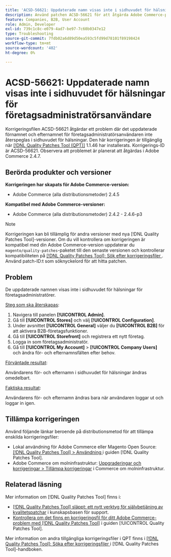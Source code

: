 ```yaml
---
title: 'ACSD-56621: Uppdaterade namn visas inte i sidhuvudet för hälsningar för företagsadministratörsanvändare'
description: Använd patchen ACSD-56621 för att åtgärda Adobe Commerce-problemet där det uppdaterade förnamnet och efternamnet för företagsadministratörsanvändaren inte visas i sidhuvudet för hälsningar.
feature: Companies, B2B, User Account
role: Admin, Developer
exl-id: 739c1c8c-e079-4ad7-be97-7c60b0347e12
type: Troubleshooting
source-git-commit: 7fdb02a6d89d50ea593c5fd99d78101f89198424
workflow-type: tm+mt
source-wordcount: '402'
ht-degree: 0%

---
```


# ACSD-56621: Uppdaterade namn visas inte i sidhuvudet för hälsningar för företagsadministratörsanvändare

Korrigeringsfilen ACSD-56621 åtgärdar ett problem där det uppdaterade förnamnet och efternamnet för företagsadministratörsanvändaren inte återspeglas i sidhuvudet för hälsningar. Den här korrigeringen är tillgänglig när [[!DNL Quality Patches Tool (QPT)]](https://experienceleague.adobe.com/en/docs/commerce-operations/tools/quality-patches-tool/quality-patches-tool-to-self-serve-quality-patches) 1.1.46 har installerats. Korrigerings-ID är ACSD-56621. Observera att problemet är planerat att åtgärdas i Adobe Commerce 2.4.7.

## Berörda produkter och versioner

**Korrigeringen har skapats för Adobe Commerce-version:**

* Adobe Commerce (alla distributionsmetoder) 2.4.5

**Kompatibel med Adobe Commerce-versioner:**

* Adobe Commerce (alla distributionsmetoder) 2.4.2 - 2.4.6-p3

>[!NOTE]
>
>Korrigeringen kan bli tillämplig för andra versioner med nya [!DNL Quality Patches Tool]-versioner. Om du vill kontrollera om korrigeringen är kompatibel med din Adobe Commerce-version uppdaterar du `magento/quality-patches`-paketet till den senaste versionen och kontrollerar kompatibiliteten på [[!DNL Quality Patches Tool]: Sök efter korrigeringsfiler ](https://experienceleague.adobe.com/tools/commerce-quality-patches/index.html). Använd patch-ID:t som söknyckelord för att hitta patchen.

## Problem

De uppdaterade namnen visas inte i sidhuvudet för hälsningar för företagsadministratörer.

<u>Steg som ska återskapas</u>:

1. Navigera till panelen **[!UICONTROL Admin]**.
1. Gå till **[!UICONTROL Stores]** och välj **[!UICONTROL Configuration]**.
1. Under avsnittet **[!UICONTROL General]** väljer du **[!UICONTROL B2B]** för att aktivera B2B-företagsfunktioner.
1. Gå till **[!UICONTROL Storefront]** och registrera ett nytt företag.
1. Logga in som företagsadministratör.
1. Gå till **[!UICONTROL My Account]** > **[!UICONTROL Company Users]** och ändra för- och efternamnsfälten efter behov.

<u>Förväntade resultat</u>:

Användarens för- och efternamn i sidhuvudet för hälsningar ändras omedelbart.

<u>Faktiska resultat</u>:

Användarens för- och efternamn ändras bara när användaren loggar ut och loggar in igen.

## Tillämpa korrigeringen

Använd följande länkar beroende på distributionsmetod för att tillämpa enskilda korrigeringsfiler:

* Lokal användning för Adobe Commerce eller Magento Open Source: [[!DNL Quality Patches Tool] > Användning ](/help/tools/quality-patches-tool/usage.md) i guiden [!DNL Quality Patches Tool].
* Adobe Commerce om molninfrastruktur: [Uppgraderingar och korrigeringar > Tillämpa korrigeringar](https://experienceleague.adobe.com/docs/commerce-cloud-service/user-guide/develop/upgrade/apply-patches.html) i Commerce om molninfrastruktur.

## Relaterad läsning

Mer information om [!DNL Quality Patches Tool] finns i:

* [[!DNL Quality Patches Tool] släppt: ett nytt verktyg för självbetjäning av kvalitetspatchar](https://experienceleague.adobe.com/en/docs/commerce-operations/tools/quality-patches-tool/quality-patches-tool-to-self-serve-quality-patches) i kunskapsbasen för support.
* [Kontrollera om det finns en korrigeringsfil för ditt Adobe Commerce-problem med  [!DNL Quality Patches Tool]](/help/tools/quality-patches-tool/patches-available-in-qpt/check-patch-for-magento-issue-with-magento-quality-patches.md) i guiden [!UICONTROL Quality Patches Tool].


Mer information om andra tillgängliga korrigeringsfiler i QPT finns i [[!DNL Quality Patches Tool]: Söka efter korrigeringsfiler ](https://experienceleague.adobe.com/tools/commerce-quality-patches/index.html) i [!DNL Quality Patches Tool]-handboken.
